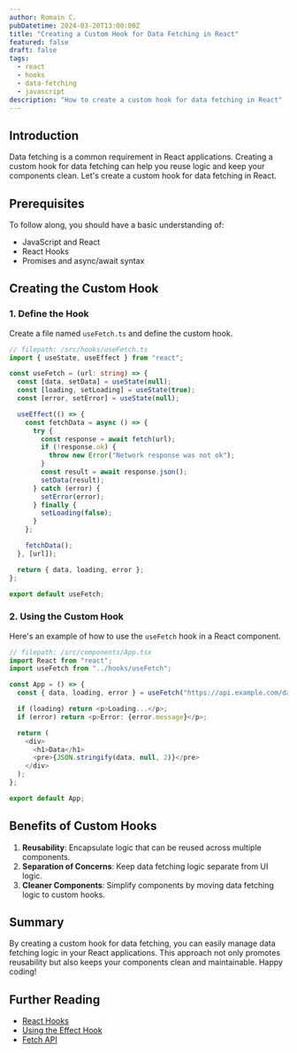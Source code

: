 ```yaml
---
author: Romain C.
pubDatetime: 2024-03-20T13:00:00Z
title: "Creating a Custom Hook for Data Fetching in React"
featured: false
draft: false
tags:
  - react
  - hooks
  - data-fetching
  - javascript
description: "How to create a custom hook for data fetching in React"
---
```


## Introduction

Data fetching is a common requirement in React applications. Creating a custom hook for data fetching can help you reuse logic and keep your components clean. Let's create a custom hook for data fetching in React.

## Prerequisites

To follow along, you should have a basic understanding of:

- JavaScript and React
- React Hooks
- Promises and async/await syntax

## Creating the Custom Hook

### 1. Define the Hook

Create a file named `useFetch.ts` and define the custom hook.

```typescript
// filepath: /src/hooks/useFetch.ts
import { useState, useEffect } from "react";

const useFetch = (url: string) => {
  const [data, setData] = useState(null);
  const [loading, setLoading] = useState(true);
  const [error, setError] = useState(null);

  useEffect(() => {
    const fetchData = async () => {
      try {
        const response = await fetch(url);
        if (!response.ok) {
          throw new Error("Network response was not ok");
        }
        const result = await response.json();
        setData(result);
      } catch (error) {
        setError(error);
      } finally {
        setLoading(false);
      }
    };

    fetchData();
  }, [url]);

  return { data, loading, error };
};

export default useFetch;
```

### 2. Using the Custom Hook

Here's an example of how to use the `useFetch` hook in a React component.

```typescript
// filepath: /src/components/App.tsx
import React from "react";
import useFetch from "../hooks/useFetch";

const App = () => {
  const { data, loading, error } = useFetch("https://api.example.com/data");

  if (loading) return <p>Loading...</p>;
  if (error) return <p>Error: {error.message}</p>;

  return (
    <div>
      <h1>Data</h1>
      <pre>{JSON.stringify(data, null, 2)}</pre>
    </div>
  );
};

export default App;
```

## Benefits of Custom Hooks

1. **Reusability**: Encapsulate logic that can be reused across multiple components.
2. **Separation of Concerns**: Keep data fetching logic separate from UI logic.
3. **Cleaner Components**: Simplify components by moving data fetching logic to custom hooks.

## Summary

By creating a custom hook for data fetching, you can easily manage data fetching logic in your React applications. This approach not only promotes reusability but also keeps your components clean and maintainable. Happy coding!

## Further Reading

- [React Hooks](https://reactjs.org/docs/hooks-intro.html)
- [Using the Effect Hook](https://reactjs.org/docs/hooks-effect.html)
- [Fetch API](https://developer.mozilla.org/en-US/docs/Web/API/Fetch_API)

